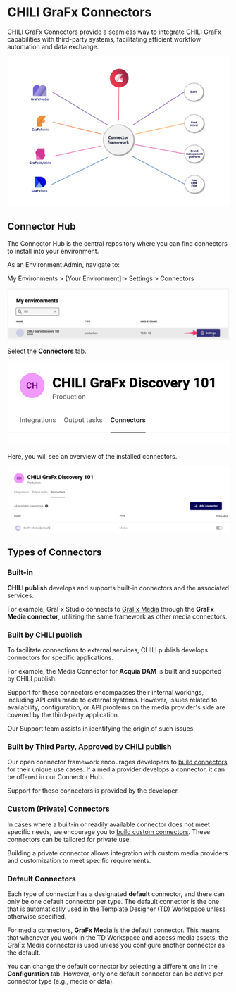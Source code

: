 # CHILI GraFx Connectors

CHILI GraFx Connectors provide a seamless way to integrate CHILI GraFx capabilities with third-party systems, facilitating efficient workflow automation and data exchange.

![ui](connector1.png)

## Connector Hub

The Connector Hub is the central repository where you can find connectors to install into your environment.

As an Environment Admin, navigate to:

My Environments > [Your Environment] > Settings > Connectors

![screenshot-full](ch01.png)

Select the **Connectors** tab.

![screenshot-full](ch02.png)

Here, you will see an overview of the installed connectors.

![screenshot-full](ch03.png)

## Types of Connectors

### Built-in

**CHILI publish** develops and supports built-in connectors and the associated services.

For example, GraFx Studio connects to [GraFx Media](/GraFx-Media/) through the **GraFx Media connector**, utilizing the same framework as other media connectors.

### Built by CHILI publish

To facilitate connections to external services, CHILI publish develops connectors for specific applications.

For example, the Media Connector for **Acquia DAM** is built and supported by CHILI publish.

Support for these connectors encompasses their internal workings, including API calls made to external systems. However, issues related to availability, configuration, or API problems on the media provider's side are covered by the third-party application.

Our Support team assists in identifying the origin of such issues.

### Built by Third Party, Approved by CHILI publish

Our open connector framework encourages developers to [build connectors](/GraFx-Developers/connectors/connectors-introduction/) for their unique use cases. If a media provider develops a connector, it can be offered in our Connector Hub.

Support for these connectors is provided by the developer.

### Custom (Private) Connectors

In cases where a built-in or readily available connector does not meet specific needs, we encourage you to [build custom connectors](/GraFx-Developers/connectors/connectors-introduction/). These connectors can be tailored for private use.

Building a private connector allows integration with custom media providers and customization to meet specific requirements.

### Default Connectors

Each type of connector has a designated **default** connector, and there can only be one default connector per type. The default connector is the one that is automatically used in the Template Designer (TD) Workspace unless otherwise specified.

For media connectors, **GraFx Media** is the default connector. This means that whenever you work in the TD Workspace and access media assets, the GraFx Media connector is used unless you configure another connector as the default.

You can change the default connector by selecting a different one in the **Configuration** tab. However, only one default connector can be active per connector type (e.g., media or data).